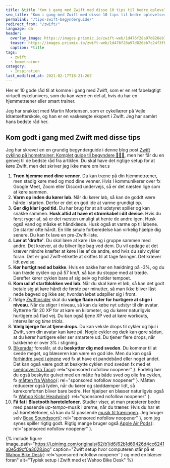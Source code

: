 ```yaml
---
title: &title "Kom i gang med Zwift med disse 10 tips til bedre oplevelser 🚴🚴‍♀️"
seo_title: "Kom i gang med Zwift med disse 10 tips til bedre oplevelser »"
permalink: "/tips-zwift-begynderguide/"
redirect_from: "/zwift/"
language: da
header:
  overlay_image: https://images.prismic.io/zwift-web/1d476f28a97d826eb7c24f3fb185b5398c0e7ebc_zwift-com_hero-banner_large_orangeroom.jpg?auto=compress,format
  teaser: https://images.prismic.io/zwift-web/1d476f28a97d826eb7c24f3fb185b5398c0e7ebc_zwift-com_hero-banner_large_orangeroom.jpg?auto=compress,format
  caption: *title
tags:
  - zwift
  - hometrainer
category:
  - Inspiration
last_modified_at: 2021-02-17T18:21:26Z
---
```


Her er 10 gode råd til at komme i gang med Zwift, som er en ret fabelagtigt virtuelt cykelunivers, som du kan være en del af, hvis du har en hjemmetræner eller smart trainer.

Jeg har snakket med Martin Mortensen, som er cykellærer på Vejle Idrætsefterskole, og han er en vaskeægte ekspert i Zwift. Jeg har samlet hans bedste råd her.

## Kom godt i gang med Zwift med disse tips

Jeg har skrevet en en grundig begynderguide i denne blog post [Zwift cykling på hometrainer: Komplet guide til begyndere 🚵🚵‍♀️](https://www.motionsplan.dk/komplet-begynderguide-zwift/), men her får du en genvej til de bedste råd fra artiklen. Du skal have det rigtige setup for at køre Zwift, men det skriver jeg ikke mere om her.s

1. **Træn hjemme med dine venner**. Du kan træne på din hjemmetræner, men stadig køre med og mod dine venner. Hvis I kommunikerer over fx Google Meet, Zoom eller Discord undervejs, så er det næsten lige som at køre sammen.
2. **Varm op inden du kører løb**. Når du kører løb, så kan de goddt være hårde i starten. Derfor er det en god ide at varme grundigt op.
3. **Gør dig klar i god tid.** Du har brug for at alt udstyret spiller og kan snakke sammen. **Husk altid at have et strømkabel i dit device**. Hvis du først ryger af, så er det næsten umuligt at hente de andre igen. Husk også vand og måske et håndklæde. Husk også at varme op til løbene. De starter ofte hårdt. En lille smule forberedelse kan virkelig hjælpe dig senere. Du kan fx lave en pre-Zwift-liste.
4. **Lær at 'drafte'**. Du skal lære at køre i læ og i gruppe sammen med andre. Det kræver, at du bliver lige bag ved dem. Du vil opdage at det kræver mindre kræfter at køre i læ af de andre, end hvis du selv cykler foran. Det er god Zwift-etikette at skiftes til at tage føringer. Det kræver lidt øvelse.
5. **Kør hurtigt ned ad bakke**. Hvis en bakke har en hældning på -3%, og du kan træde cyklen op på 57 km/t, så kan du stoppe med at træde. Derefter kører cyklen bare af sig selv og holder tempoet.
6. **Kom ud af startblokken ved løb**. Når du skal køre et løb, så kan det godt betale sig at køre hårdt de første par minutter, så man ikke bliver låst nede bagved og ikke ser, hvordan løbet udspiller sig i front.
7. Ifølge [Zwiftinsider](https://zwiftinsider.com/top-13-tips-for-beginner-zwifters/) skal du **vælge flade ruter for hurtigere at stige i niveau**. Når du stiger i niveau, så kan du købe nyt udstyr til din avatar. Rytterne får 20 XP for at køre en kilometer, og du kører naturligvis hurtigere på flad vej. Du kan også tjene XP ved at køre workouts, intervaller og _time trials_.
8. **Vælg bjerge for at tjene drops**. Du kan veksle drops til cykler og hjul i Zwift, som din avatar kan køre på. Nogle cykler og dæk kan gøre sådan, at du kører hurtigere eller ser smartere ud. Du tjener flere drops, når bakkerne er over 3% i stigning.
9. [Bikeradar](https://www.bikeradar.com/advice/fitness-and-training/zwift-tips/) foreslår, at du **beskytter dig mod sveden**. Du kommer til at svede meget, og blæseren kan være en god ide. Men du kan også [forhindre sved i øjnene](https://www.motionsplan.dk/undgaa-sved-i-ojnene/) ved fx at have et pandebånd eller noget andet. Det kan også være godt at beskytte cyklen mod sveden fx med et [svedcover fra Tacx](https://www.partner-ads.com/dk/klikbanner.php?partnerid=28187&bannerid=70559&htmlurl=https://www.fribikeshop.dk/prod/96-T2930/tacx-svedcover){: rel="sponsored nofollow noopener" }. Endelig bør du også beskytte gulvet med en måtte fra både sved og olie fra cyklen, fx [måtten fra Wahoo](https://www.partner-ads.com/dk/klikbanner.php?partnerid=28187&bannerid=35898&htmlurl=https://cykelexperten.dk/wahoo-kickr-mat/?source=partner-ads){: rel="sponsored nofollow noopener" }. Måtten reducerer også lyden, når du kører og støddæmper lidt, så kørekomforten bliver bare bedre. Her hjælper en blæser naturligvis også fx [Wahoo Kickr Headwind](https://www.partner-ads.com/dk/klikbanner.php?partnerid=28187&bannerid=35898&htmlurl=https://cykelexperten.dk/wahoo-kickr-headwind/?source=partner-ads){: rel="sponsored nofollow noopener" }.
10. **Få fat i Bluetooth høretelefoner**. Studier viser, at man præsterer bedre med passende _up-tempo_-musik i ørerne, når du træner. Hvis du har et på høretelefoner, så kan du få passende [musik til træningen](https://www.motionsplan.dk/artikel/musik-til-traeningen/). Jeg bruger selv [Bose Soundsport](https://www.partner-ads.com/dk/klikbanner.php?partnerid=28187&bannerid=67757&htmlurl=https://www.proshop.dk/Hovedtelefonerheadset/Bose-SoundSport-Free-true-wireless-earphones-with-mic/2804416){: rel="sponsored nofollow noopener" }, som jeg synes spiller rigtig godt. Rigtig mange bruger også [Apple Air Pods](https://www.partner-ads.com/dk/klikbanner.php?partnerid=28187&bannerid=24141&htmlurl=https://www.my-phoneshop.dk/apple-airpods-2019.html){: rel="sponsored nofollow noopener" }.

{% include figure image_path="https://i.pinimg.com/originals/62/b1/d6/62b1d69426d4cc6241a0e5d9cf0a3028.jpg" caption="Zwift setup hvor computeren står på et [Wahoo Bike Desk](https://www.partner-ads.com/dk/klikbanner.php?partnerid=28187&bannerid=67757&htmlurl=https://www.proshop.dk/Sport-Fitness/Wahoo-Fitness-KICKR-Desk/2695504){: rel='sponsored nofollow noopener' } og med en blæser foran" alt="Typisk setup i Zwift med et Wahoo Bike Desk"  %}
